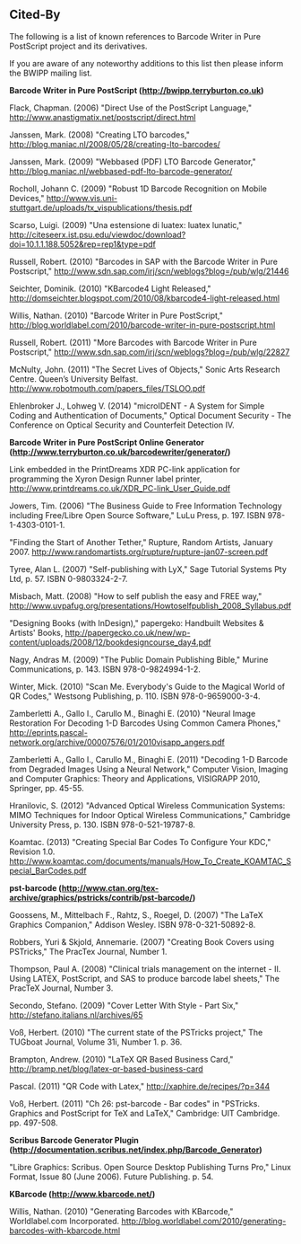 Cited-By
--------

The following is a list of known references to Barcode Writer in Pure PostScript project and its derivatives.

If you are aware of any noteworthy additions to this list then please inform the BWIPP mailing list.


**Barcode Writer in Pure PostScript (http://bwipp.terryburton.co.uk)**

Flack, Chapman. (2006) "Direct Use of the PostScript Language,"
http://www.anastigmatix.net/postscript/direct.html

Janssen, Mark. (2008) "Creating LTO barcodes,"
http://blog.maniac.nl/2008/05/28/creating-lto-barcodes/

Janssen, Mark. (2009) "Webbased (PDF) LTO Barcode Generator,"
http://blog.maniac.nl/webbased-pdf-lto-barcode-generator/

Rocholl, Johann C. (2009) "Robust 1D Barcode Recognition on Mobile Devices,"
http://www.vis.uni-stuttgart.de/uploads/tx_vispublications/thesis.pdf

Scarso, Luigi. (2009) "Una estensione di luatex: luatex lunatic,"
http://citeseerx.ist.psu.edu/viewdoc/download?doi=10.1.1.188.5052&rep=rep1&type=pdf

Russell, Robert. (2010) "Barcodes in SAP with the Barcode Writer in Pure Postscript,"
http://www.sdn.sap.com/irj/scn/weblogs?blog=/pub/wlg/21446

Seichter, Dominik. (2010) "KBarcode4 Light Released,"
http://domseichter.blogspot.com/2010/08/kbarcode4-light-released.html

Willis, Nathan. (2010) "Barcode Writer in Pure PostScript,"
http://blog.worldlabel.com/2010/barcode-writer-in-pure-postscript.html

Russell, Robert. (2011) "More Barcodes with Barcode Writer in Pure Postscript,"
http://www.sdn.sap.com/irj/scn/weblogs?blog=/pub/wlg/22827

McNulty, John. (2011) "The Secret Lives of Objects," Sonic Arts Research Centre. Queen’s University Belfast.
http://www.robotmouth.com/papers_files/TSLOO.pdf

Ehlenbroker J., Lohweg V. (2014) "microIDENT - A System for Simple Coding and Authentication of Documents," Optical Document Security - The Conference on Optical Security and Counterfeit Detection IV.


**Barcode Writer in Pure PostScript Online Generator (http://www.terryburton.co.uk/barcodewriter/generator/)**

Link embedded in the PrintDreams XDR PC-link application for programming the Xyron Design Runner label printer,
http://www.printdreams.co.uk/XDR_PC-link_User_Guide.pdf

Jowers, Tim. (2006) "The Business Guide to Free Information Technology including Free/Libre Open Source Software," LuLu Press, p. 197. ISBN 978-1-4303-0101-1.

"Finding the Start of Another Tether," Rupture, Random Artists, January 2007.
http://www.randomartists.org/rupture/rupture-jan07-screen.pdf

Tyree, Alan L. (2007) "Self-publishing with LyX," Sage Tutorial Systems Pty Ltd, p. 57. ISBN 0-9803324-2-7.

Misbach, Matt. (2008) "How to self publish the easy and FREE way,"
http://www.uvpafug.org/presentations/Howtoselfpublish_2008_Syllabus.pdf

"Designing Books (with InDesign)," papergeko: Handbuilt Websites & Artists' Books,
http://papergecko.co.uk/new/wp-content/uploads/2008/12/bookdesigncourse_day4.pdf

Nagy, Andras M. (2009) "The Public Domain Publishing Bible," Murine Communications, p. 143. ISBN 978-0-9824994-1-2.

Winter, Mick. (2010) "Scan Me. Everybody's Guide to the Magical World of QR Codes," Westsong Publishing, p. 110. ISBN 978-0-9659000-3-4.

Zamberletti A., Gallo I., Carullo M., Binaghi E. (2010) "Neural Image Restoration For Decoding 1-D Barcodes Using Common Camera Phones,"
http://eprints.pascal-network.org/archive/00007576/01/2010visapp_angers.pdf

Zamberletti A., Gallo I., Carullo M., Binaghi E. (2011) "Decoding 1-D Barcode from Degraded Images Using a Neural Network," Computer Vision, Imaging and Computer Graphics: Theory and Applications, VISIGRAPP 2010, Springer, pp. 45-55.

Hranilovic, S. (2012) "Advanced Optical Wireless Communication Systems: MIMO Techniques for Indoor Optical Wireless Communications," Cambridge University Press, p. 130. ISBN 978-0-521-19787-8.

Koamtac. (2013) "Creating Special Bar Codes To Configure Your KDC," Revision 1.0.
http://www.koamtac.com/documents/manuals/How_To_Create_KOAMTAC_Special_BarCodes.pdf

**pst-barcode (http://www.ctan.org/tex-archive/graphics/pstricks/contrib/pst-barcode/)**

Goossens, M., Mittelbach F., Rahtz, S., Roegel, D. (2007) "The LaTeX Graphics Companion," Addison Wesley. ISBN 978-0-321-50892-8.

Robbers, Yuri & Skjold, Annemarie. (2007) "Creating Book Covers using PSTricks," The PracTex Journal, Number 1.

Thompson, Paul A. (2008) "Clinical trials management on the internet - II. Using LATEX, PostScript, and SAS to produce barcode label sheets," The PracTeX Journal, Number 3.

Secondo, Stefano. (2009) "Cover Letter With Style - Part Six,"
http://stefano.italians.nl/archives/65

Voß, Herbert. (2010) "The current state of the PSTricks project," The TUGboat Journal, Volume 31i, Number 1. p. 36.

Brampton, Andrew. (2010) "LaTeX QR Based Business Card,"
http://bramp.net/blog/latex-qr-based-business-card

Pascal. (2011) "QR Code with Latex,"
http://xaphire.de/recipes/?p=344

Voß, Herbert. (2011) "Ch 26: pst-barcode - Bar codes" in "PSTricks. Graphics and PostScript for TeX and LaTeX," Cambridge: UIT Cambridge. pp. 497-508.

**Scribus Barcode Generator Plugin (http://documentation.scribus.net/index.php/Barcode_Generator)**

"Libre Graphics: Scribus. Open Source Desktop Publishing Turns Pro," Linux Format, Issue 80 (June 2006). Future Publishing. p. 54.

**KBarcode (http://www.kbarcode.net/)**

Willis, Nathan. (2010) "Generating Barcodes with KBarcode," Worldlabel.com Incorporated.
http://blog.worldlabel.com/2010/generating-barcodes-with-kbarcode.html
